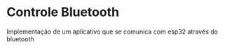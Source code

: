 # Controle Bluetooth

Implementação de um aplicativo que se comunica com esp32 através do bluetooth
